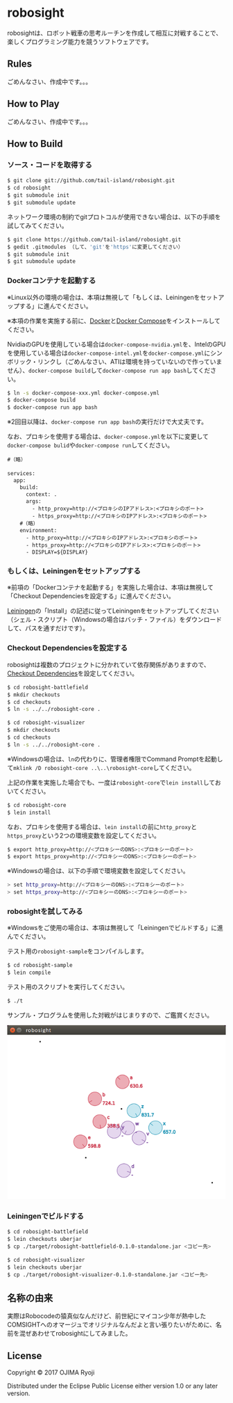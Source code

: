 # robosight

robosightは、ロボット戦車の思考ルーチンを作成して相互に対戦することで、楽しくプログラミング能力を競うソフトウェアです。

## Rules

ごめんなさい、作成中です。。。

## How to Play

ごめんなさい、作成中です。。。

## How to Build

### ソース・コードを取得する

```bash
$ git clone git://github.com/tail-island/robosight.git
$ cd robosight
$ git submodule init
$ git submodule update
```

ネットワーク環境の制約でgitプロトコルが使用できない場合は、以下の手順を試してみてください。

```bash
$ git clone https://github.com/tail-island/robosight.git
$ gedit .gitmodules （して、'git'を'https'に変更してください）
$ git submodule init
$ git submodule update
```

### Dockerコンテナを起動する

※Linux以外の環境の場合は、本項は無視して「もしくは、Leiningenをセットアップする」に進んでください。

※本項の作業を実施する前に、[Docker](https://www.docker.com)と[Docker Compose](https://docs.docker.com/compose)をインストールしてください。

NvidiaのGPUを使用している場合は`docker-compose-nvidia.yml`を、IntelのGPUを使用している場合は`docker-compose-intel.yml`を`docker-compose.yml`にシンボリック・リンクし（ごめんなさい、ATIは環境を持っていないので作っていません）、`docker-compose build`して`docker-compose run app bash`してください。

```bash
$ ln -s docker-compose-xxx.yml docker-compose.yml
$ docker-compose build
$ docker-compose run app bash
```

※2回目以降は、`docker-compose run app bash`の実行だけで大丈夫です。

なお、プロキシを使用する場合は、`docker-compose.yml`を以下に変更して`docker-compose bulid`や`docker-compose run`してください。

```
#（略）

services:
  app:
    build:
      context: .
      args:
        - http_proxy=http://<プロキシのIPアドレス>:<プロキシのポート>
        - https_proxy=http://<プロキシのIPアドレス>:<プロキシのポート>
    #（略）
    environment:
      - http_proxy=http://<プロキシのIPアドレス>:<プロキシのポート>
      - https_proxy=http://<プロキシのIPアドレス>:<プロキシのポート>
      - DISPLAY=${DISPLAY}
```

### もしくは、Leiningenをセットアップする

※前項の「Dockerコンテナを起動する」を実施した場合は、本項は無視して「Checkout Dependenciesを設定する」に進んでください。

[Leiningen](https://leiningen.org)の「Install」の記述に従ってLeiningenをセットアップしてください（シェル・スクリプト（Windowsの場合はバッチ・ファイル）をダウンロードして、パスを通すだけです）。

### Checkout Dependenciesを設定する

robosightは複数のプロジェクトに分かれていて依存関係がありますので、[Checkout Dependencies](https://github.com/technomancy/leiningen/blob/master/doc/TUTORIAL.md)を設定してください。

```bash
$ cd robosight-battlefield
$ mkdir checkouts
$ cd checkouts
$ ln -s ../../robosight-core .
```

```bash
$ cd robosight-visualizer
$ mkdir checkouts
$ cd checkouts
$ ln -s ../../robosight-core .
```

※Windowsの場合は、`ln`の代わりに、管理者権限でCommand Promptを起動して`mklink /D robosight-core ..\..\robosight-core`してください。

上記の作業を実施した場合でも、一度は`robosight-core`で`lein install`しておいてください。

```bash
$ cd robosight-core
$ lein install
```

なお、プロキシを使用する場合は、`lein install`の前に`http_proxy`と`https_proxy`という2つの環境変数を設定してください。

```bash
$ export http_proxy=http://<プロキシーのDNS>:<プロキシーのポート>
$ export https_proxy=http://<プロキシーのDNS>:<プロキシーのポート>
```

※Windowsの場合は、以下の手順で環境変数を設定してください。

```bash
> set http_proxy=http://<プロキシーのDNS>:<プロキシーのポート>
> set https_proxy=http://<プロキシーのDNS>:<プロキシーのポート>
```

### robosightを試してみる

※Windowsをご使用の場合は、本項は無視して「Leiningenでビルドする」に進んでください。

テスト用の`robosight-sample`をコンパイルします。

```bash
$ cd robosight-sample
$ lein compile
```

テスト用のスクリプトを実行してください。

```bash
$ ./t
```

サンプル・プログラムを使用した対戦がはじまりすので、ご鑑賞ください。

![robosight](./doc/image/robosight.png)

### Leiningenでビルドする

```bash
$ cd robosight-battlefield
$ lein checkouts uberjar
$ cp ./target/robosight-battlefield-0.1.0-standalone.jar <コピー先>
```

```bash
$ cd robosight-visualizer
$ lein checkouts uberjar
$ cp ./target/robosight-visualizer-0.1.0-standalone.jar <コピー先>
```

## 名称の由来

実際はRobocodeの猿真似なんだけど、前世紀にマイコン少年が熱中したCOMSIGHTへのオマージュでオリジナルなんだよと言い張りたいがために、名前を混ぜあわせてrobosightにしてみました。

## License

Copyright © 2017 OJIMA Ryoji

Distributed under the Eclipse Public License either version 1.0 or any later version.
